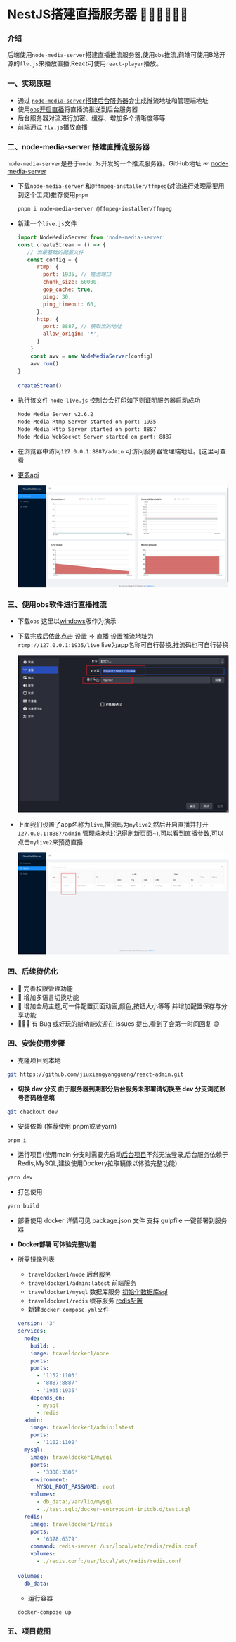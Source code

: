# NestJS搭建直播服务器 🐱‍🏍🐱‍🏍🐱‍🏍

### 介绍

后端使用`node-media-server`搭建直播推流服务器,使用`obs`推流,前端可使用B站开源的`flv.js`来播放直播,React可使用`react-player`播放。

### 一、实现原理

- 通过 [`node-media-server`搭建后台服务器](#nodeServe)会生成推流地址和管理端地址
- 使用[`obs`开启直播](#obs)将直播流推送到后台服务器
- 后台服务器对流进行加密、缓存、增加多个清晰度等等
- 前端通过 [`flv.js`播放](#node-media-server)直播

### 二、node-media-server<a id="nodeServe"></a> 搭建直播流服务器

   `node-media-server`是基于`node.Js`开发的一个推流服务器。GitHub地址 ☞ [node-media-server](https://github.com/illuspas/Node-Media-Server)

- 下载`node-media-server` 和`@ffmpeg-installer/ffmpeg`(对流进行处理需要用到这个工具)推荐使用`pnpm`

  ```bash
  pnpm i node-media-server @ffmpeg-installer/ffmpeg
  ```

- 新建一个`live.js`文件

  ```js
  import NodeMediaServer from 'node-media-server'
  const createStream = () => {
     // 流最基础的配置文件
     const config = {
        rtmp: {
          port: 1935, // 推流端口
          chunk_size: 60000,
          gop_cache: true,
          ping: 30,
          ping_timeout: 60,
        },
        http: {
          port: 8887, // 获取流的地址
          allow_origin: '*',
        }
      }
      const avv = new NodeMediaServer(config)
      avv.run()
  }
  
  createStream()
  ```

- 执行该文件 `node live.js` 控制台会打印如下则证明服务器启动成功

  ```bash
  Node Media Server v2.6.2
  Node Media Rtmp Server started on port: 1935
  Node Media Http Server started on port: 8887
  Node Media WebSocket Server started on port: 8887
  ```

- 在浏览器中访问`127.0.0.1:8887/admin` 可访问服务器管理端地址。[这里可查看

- [更多api](https://github.com/illuspas/Node-Media-Server/blob/master/README_CN.md#服务器信息统计)

  ![image-20231101181748853](mdimg/image-20231101181748853.png)


### 三、使用obs软件进行直播推流

- 下载`obs` 这里以[windows](https://obsproject.com/zh-cn/)版作为演示

- 下载完成后依此点击 设置 => 直播  设置推流地址为 `rtmp://127.0.0.1:1935/live` live为app名称可自行替换,推流码也可自行替换

  ![image-20231101182620312](mdimg/image-20231101182620312.png)

- 上面我们设置了app名称为`live`,推流码为`mylive2`,然后开启直播并打开`127.0.0.1:8887/admin` 管理端地址(记得刷新页面~),可以看到直播参数,可以点击`mylive2`来预览直播

  ![image-20231101182948165](mdimg/image-20231101182948165.png)

  



### 四、后续待优化

- 🎉 完善权限管理功能
- 🎉 增加多语言切换功能
- 🎉 增加全局主题,可一件配置页面动画,颜色,按钮大小等等 并增加配置保存与分享功能
- 🙇‍🙇‍🙇‍ 有 Bug 或好玩的新功能欢迎在 issues 提出,看到了会第一时间回复 😊

### 四、安装使用步骤

- 克隆项目到本地

```bash
git https://github.com/jiuxiangyangguang/react-admin.git
```

- **切换 dev 分支 由于服务器到期部分后台服务未部署请切换至 dev 分支浏览账号密码随便填**

```bash
git checkout dev
```

- 安装依赖 (推荐使用 pnpm或者yarn)

```bash
pnpm i 
```

- 运行项目(使用main 分支时需要先启动[后台项目](https://github.com/jiuxiangyangguang/nestJs)不然无法登录,后台服务依赖于Redis,MySQL,建议使用Dockery拉取镜像以体验完整功能)

```bash
yarn dev
```

- 打包使用

```bash
yarn build
```

- 部署使用 docker 详情可见 package.json 文件 支持 gulpfile 一键部署到服务器

- <a id="docker"></a>**Docker部署  可体验完整功能**

- 所需镜像列表

  - `traveldocker1/node`  后台服务
  - `traveldocker1/admin:latest`  前端服务
  - `traveldocker1/mysql`  数据库服务  [初始化数据库sql](./test.sql)
  - `traveldocker1/redis`  缓存服务   [redis配置](./redis.conf)
  - 新建`docker-compose.yml`文件   

  ```yaml
  version: '3'
  services:
    node:
      build: .
      image: traveldocker1/node
      ports:
      ports:
        - '1152:1103'
        - '8887:8887'
        - '1935:1935'
      depends_on:
        - mysql
        - redis
    admin:
      image: traveldocker1/admin:latest
      ports:
        - '1102:1102'
    mysql:
      image: traveldocker1/mysql
      ports:
        - '3308:3306'
      environment:
        MYSQL_ROOT_PASSWORD: root
      volumes:
        - db_data:/var/lib/mysql
        - ./test.sql:/docker-entrypoint-initdb.d/test.sql
    redis:
      image: traveldocker1/redis
      ports:
        - '6378:6379'
      command: redis-server /usr/local/etc/redis/redis.conf
      volumes:
        - ./redis.conf:/usr/local/etc/redis/redis.conf
  
  volumes:
    db_data:
  
  ```
  
  - 运行容器

  ```bash
  docker-compose up
  ```
  
  

### 五、项目截图

